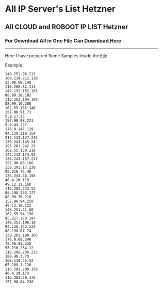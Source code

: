 # All IP Server's List Hetzner

## All CLOUD and ROBOOT IP LIST Hetzner

### For Download All in One File Can [Download Here](https://github.com/Pymmdrza/Datacenter_List_DataBase_IP/raw/mainx/Hetzner/hetznerAllip.rar 'All IP Server List Hetzner')

---
Here I have prepared Some Samples Inside the [File](https://github.com/Pymmdrza/Datacenter_List_DataBase_IP/raw/mainx/Hetzner/hetznerAllip.rar 'All IP Server List Hetzner')

Example :
```
148.251.96.211
168.119.212.138
23.88.68.140
116.202.82.114
142.132.152.181
88.99.28.182
116.202.184.109
88.99.10.200
162.55.155.146
157.90.91.71
5.9.17.35
157.90.98.221
5.9.43.227
176.9.147.119
94.130.219.154
213.133.127.245
136.243.145.54
195.201.242.22
162.55.130.218
142.132.174.93
136.243.157.217
157.90.88.166
138.201.17.230
95.216.73.48
136.243.46.156
46.4.20.119
49.12.21.160
116.202.233.52
88.198.255.177
88.99.70.210
157.90.94.250
49.12.16.122
148.251.41.80
162.55.94.196
95.217.170.197
148.251.196.18
94.130.142.223
88.198.87.74
138.201.190.105
176.9.65.240
78.46.81.228
95.216.234.12
116.202.236.233
188.40.3.73
168.119.45.52
65.108.1.120
116.202.209.159
46.4.20.173
116.202.50.175
157.90.84.238
```
